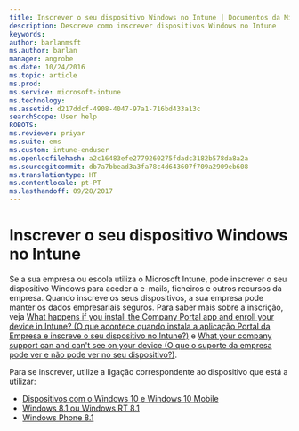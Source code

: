 ```yaml
---
title: Inscrever o seu dispositivo Windows no Intune | Documentos da Microsoft
description: Descreve como inscrever dispositivos Windows no Intune
keywords: 
author: barlanmsft
ms.author: barlan
manager: angrobe
ms.date: 10/24/2016
ms.topic: article
ms.prod: 
ms.service: microsoft-intune
ms.technology: 
ms.assetid: d217ddcf-4908-4047-97a1-716bd433a13c
searchScope: User help
ROBOTS: 
ms.reviewer: priyar
ms.suite: ems
ms.custom: intune-enduser
ms.openlocfilehash: a2c16483efe2779260275fdadc3182b578da8a2a
ms.sourcegitcommit: db7a7bbead3a3fa78c4d643607f709a2909eb608
ms.translationtype: HT
ms.contentlocale: pt-PT
ms.lasthandoff: 09/28/2017
---
```

# <a name="enroll-your-windows-device-in-intune"></a>Inscrever o seu dispositivo Windows no Intune

Se a sua empresa ou escola utiliza o Microsoft Intune, pode inscrever o seu dispositivo Windows para aceder a e-mails, ficheiros e outros recursos da empresa. Quando inscreve os seus dispositivos, a sua empresa pode manter os dados empresariais seguros. Para saber mais sobre a inscrição, veja [What happens if you install the Company Portal app and enroll your device in Intune? (O que acontece quando instala a aplicação Portal da Empresa e inscreve o seu dispositivo no Intune?)](what-happens-if-you-install-the-company-portal-app-and-enroll-your-device-in-intune-windows.md) e [What your company support can and can't see on your device (O que o suporte da empresa pode ver e não pode ver no seu dispositivo?)](what-info-can-your-company-see-when-you-enroll-your-device-in-intune.md).

Para se inscrever, utilize a ligação correspondente ao dispositivo que está a utilizar:

-  [Dispositivos com o Windows 10 e Windows 10 Mobile](enroll-your-w10-phone-or-w10-pc-windows.md)
-  [Windows 8.1 ou Windows RT 8.1](enroll-your-w81-or-rt81-windows.md)
-  [Windows Phone 8.1](enroll-your-wp81-windows.md)
